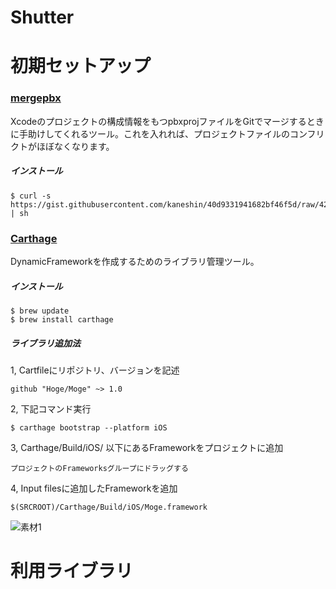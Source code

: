 # Shutter

初期セットアップ
======

### [mergepbx](https://github.com/simonwagner/mergepbx)
Xcodeのプロジェクトの構成情報をもつpbxprojファイルをGitでマージするときに手助けしてくれるツール。これを入れれば、プロジェクトファイルのコンフリクトがほぼなくなります。

##### インストール
```
$ curl -s https://gist.githubusercontent.com/kaneshin/40d9331941682bf46f5d/raw/42e2a7df2d8dbf6c956edcd3fd1c332e3364f573/install_mergepbx.sh | sh
```

### [Carthage](https://github.com/Carthage/Carthage)
DynamicFrameworkを作成するためのライブラリ管理ツール。

##### インストール
```
$ brew update
$ brew install carthage
```

##### ライブラリ追加法
1, Cartfileにリポジトリ、バージョンを記述
```
github "Hoge/Moge" ~> 1.0
```

2, 下記コマンド実行
```
$ carthage bootstrap --platform iOS
```

3, Carthage/Build/iOS/ 以下にあるFrameworkをプロジェクトに追加
```
プロジェクトのFrameworksグループにドラッグする
```

4, Input filesに追加したFrameworkを追加
```
$(SRCROOT)/Carthage/Build/iOS/Moge.framework
```
![素材1](https://cloud.githubusercontent.com/assets/5757351/11765445/316f3a74-a19b-11e5-829b-74c8c7aeed61.png)


利用ライブラリ
====



